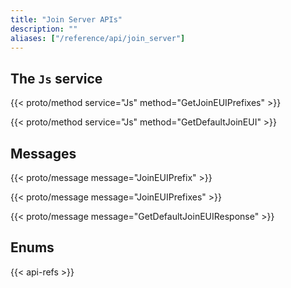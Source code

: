 ```yaml
---
title: "Join Server APIs"
description: ""
aliases: ["/reference/api/join_server"]
---
```


## The `Js` service

{{< proto/method service="Js" method="GetJoinEUIPrefixes" >}}

{{< proto/method service="Js" method="GetDefaultJoinEUI" >}}

## Messages

{{< proto/message message="JoinEUIPrefix" >}}

{{< proto/message message="JoinEUIPrefixes" >}}

{{< proto/message message="GetDefaultJoinEUIResponse" >}}

## Enums

{{< api-refs >}}
